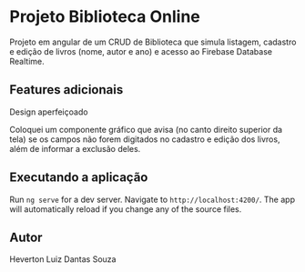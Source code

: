 # Projeto Biblioteca Online

Projeto em angular de um CRUD de Biblioteca que simula listagem, cadastro e edição de livros (nome, autor e ano) e acesso ao Firebase Database Realtime.

## Features adicionais

Design aperfeiçoado

Coloquei um componente gráfico que avisa (no canto direito superior da tela) se os campos não forem digitados no cadastro e edição dos livros, além de informar a exclusão deles.

## Executando a aplicação

Run `ng serve` for a dev server. Navigate to `http://localhost:4200/`. The app will automatically reload if you change any of the source files.

## Autor

Heverton Luiz Dantas Souza

